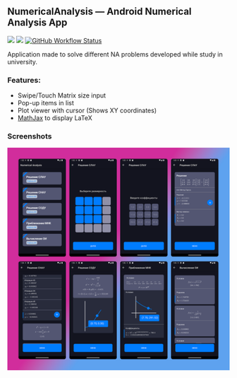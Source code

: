 ## NumericalAnalysis — Android Numerical Analysis App

![](https://img.shields.io/badge/Android-3DDC84?style=for-the-badge&logo=android&logoColor=white)
![](https://img.shields.io/badge/Kotlin-0095D5?&style=for-the-badge&logo=kotlin&logoColor=white)
[![GitHub Workflow Status](https://img.shields.io/github/actions/workflow/status/Fabudi/Vulpecula/gradle.yml?style=for-the-badge)](https://github.com/Fabudi/NumericalAnalysis/actions/workflows/gradle.yml)

Application made to solve different NA problems developed while study in university.

### Features:
 - Swipe/Touch Matrix size input
 - Pop-up items in list
 - Plot viewer with cursor (Shows XY coordinates)
 - [MathJax](https://github.com/mathjax/MathJax) to display LaTeX

### Screenshots
![Reference image](./screenshot.png)
